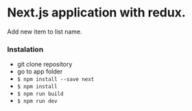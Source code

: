# Next.js application with redux.

Add new item to list name.

### Instalation

- git clone repository
- go to app folder
- `$ npm install --save next`
- `$ npm install`
- `$ npm run build`
- `$ npm run dev`
